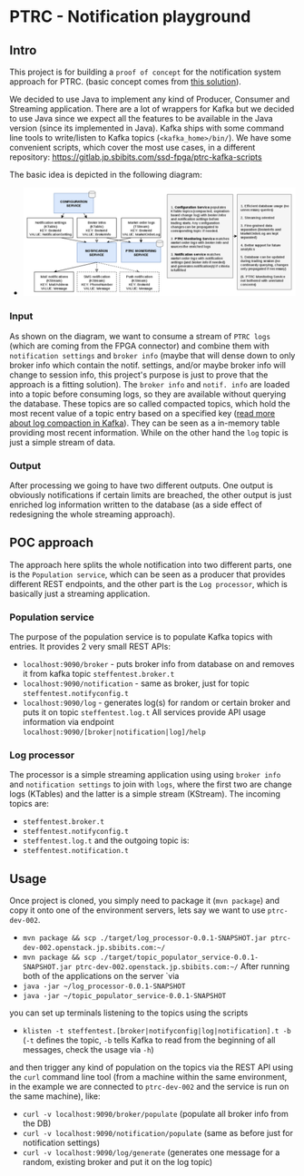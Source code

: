 # PTRC - Notification playground

## Intro
This project is for building a `proof of concept` for the notification system approach for PTRC. (basic concept comes from [this solution](https://www.confluent.io/blog/real-time-financial-alerts-rabobank-apache-kafkas-streams-api/)).

We decided to use Java to implement any kind of Producer, Consumer and Streaming application. There are a lot of wrappers for Kafka but we decided to use Java since we expect all the features to be available in the Java version (since its implemented in Java).
Kafka ships with some command line tools to write/listen to Kafka topics (`<kafka_home>/bin/`). We have some convenient scripts, which cover the most use cases, in a different repository:
https://gitlab.jp.sbibits.com/ssd-fpga/ptrc-kafka-scripts

The basic idea is depicted in the following diagram:
  - ![notification diagram](docs/ptrc_data-flow_notification.png "Notification solution approach to prove")

### Input
As shown on the diagram, we want to consume a stream of `PTRC logs` (which are coming from the FPGA connector) and combine them with `notification settings` and `broker info` (maybe that will dense down to only broker info which contain the notif. settings, and/or maybe broker info will change to session info, this project's purpose is just to prove that the approach is a fitting solution).
The `broker info` and `notif. info` are loaded into a topic before consuming logs, so they are available without querying the database. These topics are so called compacted topics, which hold the most recent value of a topic entry based on a specified key ([read more about log compaction in Kafka](http://cloudurable.com/blog/kafka-architecture-log-compaction/index.html)). They can be seen as a in-memory table providing most recent information. While on the other hand the `log` topic is just a simple stream of data.

### Output
After processing we going to have two different outputs. One output is obviously notifications if certain limits are breached, the other output is just enriched log information written to the database (as a side effect of redesigning the whole streaming approach).

## POC approach
The approach here splits the whole notification into two different parts, one is the `Population service`, which can be seen as a producer that provides different REST endpoints, and the other part is the `Log processor`, which is basically just a streaming application.

### Population service
The purpose of the population service is to populate Kafka topics with entries. It provides 2 very small REST APIs:
  - `localhost:9090/broker` - puts broker info from database on and removes it from kafka topic `steffentest.broker.t`
  - `localhost:9090/notification` - same as broker, just for topic `steffentest.notifyconfig.t`
  - `localhost:9090/log` - generates log(s) for random or certain broker and puts it on topic `steffentest.log.t`
 All services provide API usage information via endpoint `localhost:9090/[broker|notification|log]/help`

### Log processor
The processor is a simple streaming application using using `broker info` and `notification settings` to join with `logs`, where the first two are change logs (KTables) and the latter is a simple stream (KStream). The incoming topics are:
  - `steffentest.broker.t`
  - `steffentest.notifyconfig.t`
  - `steffentest.log.t`
and the outgoing topic is:
  - `steffentest.notification.t`

## Usage
Once project is cloned, you simply need to package it (`mvn package`) and copy it onto one of the environment servers, lets say we want to use `ptrc-dev-002`.
  - `mvn package && scp ./target/log_processor-0.0.1-SNAPSHOT.jar ptrc-dev-002.openstack.jp.sbibits.com:~/`
  - `mvn package && scp ./target/topic_populator_service-0.0.1-SNAPSHOT.jar ptrc-dev-002.openstack.jp.sbibits.com:~/`
After running both of the applications on the server `via
  - `java -jar ~/log_processor-0.0.1-SNAPSHOT` 
  - `java -jar ~/topic_populator_service-0.0.1-SNAPSHOT`

you can set up terminals listening to the topics using the scripts
  - `klisten -t steffentest.[broker|notifyconfig|log|notification].t -b` (`-t` defines the topic, `-b` tells Kafka to read from the beginning of all messages, check the usage via `-h`)

and then trigger any kind of population on the topics via the REST API using the `curl` command line tool (from a machine within the same environment, in the example we are connected to `ptrc-dev-002` and the service is run on the same machine), like:
  - `curl -v localhost:9090/broker/populate` (populate all broker info from the DB)
  - `curl -v localhost:9090/notification/populate` (same as before just for notification settings)
  - `curl -v localhost:9090/log/generate` (generates one message for a random, existing broker and put it on the log topic)